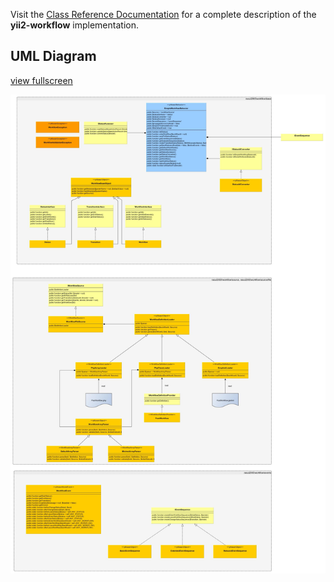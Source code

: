 Visit the [Class Reference Documentation](class-ref/api/index.html) for a complete description of the **yii2-workflow** implementation.

## UML Diagram

[view fullscreen](images/yii2-workflow-uml.jpg)

![yii2-workflow UML Diagram](images/yii2-workflow-uml.jpg)
